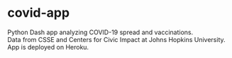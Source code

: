 # covid-app
Python Dash app analyzing COVID-19 spread and vaccinations.   
Data from CSSE and Centers for Civic Impact at Johns Hopkins University.  
App is deployed on Heroku.  

